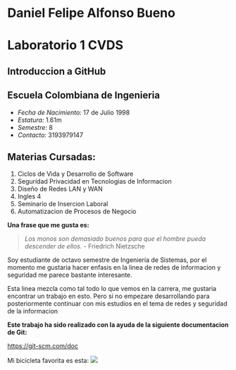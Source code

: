 # Daniel Felipe Alfonso Bueno 
# Laboratorio 1 CVDS 
## Introduccion a GitHub
## Escuela Colombiana de Ingenieria 
* _Fecha de Nacimiento:_ 17 de Julio 1998
* _Estatura:_ 1.61m
* _Semestre:_ 8 
* _Contacto:_ 3193979147


## Materias Cursadas: 
1. Ciclos de Vida y Desarrollo de Software 
2. Seguridad Privacidad en Tecnologias de Informacion 
3. Diseño de Redes LAN y WAN 
4. Ingles 4 
5. Seminario de Insercion Laboral 
6. Automatizacion de Procesos de Negocio 

**Una frase que me gusta es:** 
> _Los monos son demasiado buenos para que el hombre pueda descender de ellos._ - Friedrich Nietzsche 

Soy estudiante de octavo semestre de Ingenieria de Sistemas, por el momento me gustaria hacer enfasis en la linea de redes de informacion y seguridad me parece bastante interesante.

Esta linea mezcla como tal todo lo que vemos en la carrera, me gustaria encontrar un trabajo en esto. Pero si no empezare desarrollando para posteriormente continuar con mis estudios en el tema de redes y seguridad de la informacion 

**Este trabajo ha sido realizado con la ayuda de la siguiente documentacion de Git:**

<https://git-scm.com/doc>

Mi bicicleta favorita es esta: 
![](https://www.ciclismoafondo.es/media/cache/big/upload/images/article/14108/article-prueba-bicicleta-pinarello-dogma-f10-5978b5d53dc0f.jpg)

